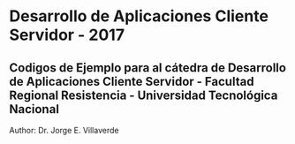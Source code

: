 Desarrollo de Aplicaciones Cliente Servidor - 2017
=

Codigos de Ejemplo para al cátedra de Desarrollo de Aplicaciones Cliente Servidor - Facultad Regional Resistencia - Universidad Tecnológica Nacional
-


Author: Dr. Jorge E. Villaverde